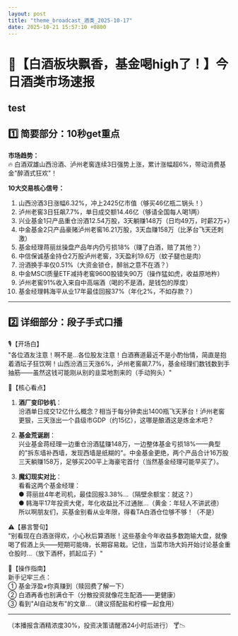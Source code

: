 ```yaml
---
layout: post
title: "theme_broadcast_酒类_2025-10-17"
date: 2025-10-21 15:57:10 +0800
---
```


# 🥂【白酒板块飘香，基金喝high了！】今日酒类市场速报
test
---

## 1️⃣ 简要部分：10秒get重点

**市场趋势：**  
🔥 白酒双雄山西汾酒、泸州老窖连续3日强势上涨，累计涨幅超6%，带动消费基金"醉酒式狂欢"！

**10大交易核心信号：**
1. 山西汾酒3日涨幅6.32%，冲上2425亿市值（够买46亿瓶二锅头！）
2. 泸州老窖3日狂飙7.7%，单日成交额14.46亿（够请全国每人喝1两）
3. 兴业基金1只产品重仓汾酒12.54万股，3天躺赚148万（日均49万，时薪2万+）
4. 中金基金2只产品豪赌泸州老窖16.21万股，3天血赚158万（比茅台飞天还刺激）
5. 基金经理蒋丽丝操盘产品年内仍亏损18%（赚了白酒，赔了其他？）
6. 中信保诚基金持仓2万股泸州老窖，3天盈利19.6万（蚊子腿也是肉）
7. 汾酒换手率仅0.51%（大资金锁仓，醉翁之意不在酒？）
8. 中金MSCI质量ETF减持老窖9600股错失90万（操作猛如虎，收益原地杵） 
9. 泸州老窖91%收入来自中高端酒（喝的不是酒，是钱包的厚度）
10. 基金经理韩海平从业17年最佳回报37%（年化2%，不如存款？）

---

## 2️⃣ 详细部分：段子手式口播

🎙️【开场白】  
"各位酒友注意！啊不是...各位股友注意！白酒赛道最近不是小酌怡情，简直是抱着酒坛子狂饮啊！山西汾酒三天涨6%，泸州老窖飙7.7%，基金经理们数钱数到手抽筋——虽然这钱可能刚从别的韭菜地割来的（手动狗头）"

🍾【核心看点】  
1. **酒厂变印钞机**：  
   汾酒单日成交12亿什么概念？相当于每分钟卖出1400瓶飞天茅台！泸州老窖更狠，三天涨出一个县级市GDP（约15亿），这哪是酿酒这是炼金术吧？

2. **基金荒诞剧**：  
   兴业基金蒋经理一边重仓汾酒猛赚148万，一边整体基金亏损18%——典型的"拆东墙补西墙，发现西墙是纸糊的"。中金基金更绝，两个产品合计16万股三天躺赚158万，足够买200平上海豪宅首付（当然基金经理可能早买了）。

3. **魔幻现实对比**：  
   看看这两个基金经理：  
   ● 蒋丽丝4年老司机，最佳回报3.38%...（隔壁余额宝：就这？）  
   ● 韩海平17年投资大佬，年化收益比不过通胀...（黄金：年轻人不讲武德）  
   所以啊朋友们，买基金别看从业年限，得看TA白酒仓位够不够！（不是）

⚠️【暴言警句】  
"别看现在白酒涨得欢，小心秋后算酒账！这些基金今年收益多数跑输大盘，就像喝了假酒上头——短期可能嗨，长期容易栽。记住，当菜市场大妈开始讨论基金重仓股时...（放下酒杯，抓起瓜子）"

🎯【操作指南】  
新手记牢三点：  
① 基金浮盈≠你真赚到（赎回费了解一下）  
② 白酒再香也别满仓干（分散投资就像花生配酒——更健康）  
③ 看到"AI自动发布"的文章...（建议搭配盐和柠檬一起食用）

---

（本播报含酒精浓度30%，投资决策请醒酒24小时后进行） 🍸📉